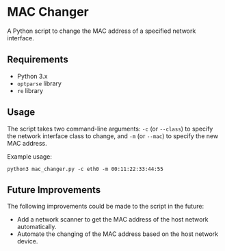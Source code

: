 # MAC Changer

A Python script to change the MAC address of a specified network interface.

## Requirements

* Python 3.x
* `optparse` library
* `re` library

## Usage

The script takes two command-line arguments: `-c` (or `--class`) to specify the network interface class to change, and `-m` (or `--mac`) to specify the new MAC address.

Example usage:

```
python3 mac_changer.py -c eth0 -m 00:11:22:33:44:55
```

## Future Improvements

The following improvements could be made to the script in the future:

* Add a network scanner to get the MAC address of the host network automatically.
* Automate the changing of the MAC address based on the host network device.